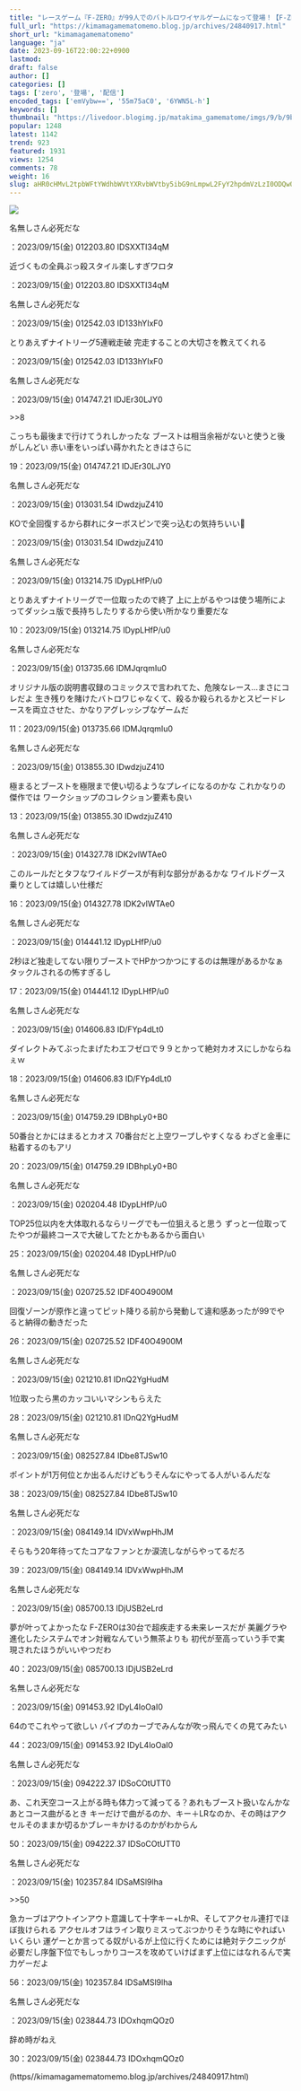 ```yaml
---
title: "レースゲーム『F-ZERO』が99人でのバトルロワイヤルゲームになって登場！【F-ZERO 99】配信開始 "
full_url: "https://kimamagamematomemo.blog.jp/archives/24840917.html"
short_url: "kimamagamematomemo"
language: "ja"
date: 2023-09-16T22:00:22+0900
lastmod: 
draft: false
author: []
categories: []
tags: ['zero', '登場', '配信']
encoded_tags: ['emVybw==', '55m75aC0', '6YWN5L-h']
keywords: []
thumbnail: "https://livedoor.blogimg.jp/matakima_gamematome/imgs/9/b/9b50e82e.png"
popular: 1248
latest: 1142
trend: 923
featured: 1931
views: 1254
comments: 78
weight: 16
slug: aHR0cHMvL2tpbWFtYWdhbWVtYXRvbWVtby5ibG9nLmpwL2FyY2hpdmVzLzI0ODQwOTE3Lmh0bWw=
---
```


![](https://livedoor.blogimg.jp/matakima_gamematome/imgs/9/b/9b50e82e.png)

<div><p id='resuname7' class='ui-sortable-handle'>名無しさん必死だな </p>：2023/09/15(金) 012203.80 IDSXXTI34qM<p id='surebody7' class='surebody_SXXTI34qM' name='surebodymain'>近づくもの全員ぶっ殺スタイル楽しすぎワロタ </p><p>：2023/09/15(金) 012203.80 IDSXXTI34qM</p><p id='resuname8' class='ui-sortable-handle'>名無しさん必死だな </p>：2023/09/15(金) 012542.03 ID133hYIxF0<p id='surebody8' class='surebody_133hYIxF0' name='surebodymain'>とりあえずナイトリーグ5連戦走破 完走することの大切さを教えてくれる </p><p>：2023/09/15(金) 012542.03 ID133hYIxF0</p><p id='resuname19' class='ui-sortable-handle'>名無しさん必死だな </p>：2023/09/15(金) 014747.21 IDJEr30LJY0<p id='surebody19' class='surebody_JEr30LJY0' name='surebodymain'><p class='ui-sortable-handle'>>>8</p> こっちも最後まで行けてうれしかったな ブーストは相当余裕がないと使うと後がしんどい 赤い車をいっぱい蒔かれたときはさらに </p><p>19：2023/09/15(金) 014747.21 IDJEr30LJY0</p><p id='resuname9' class='ui-sortable-handle'>名無しさん必死だな </p>：2023/09/15(金) 013031.54 IDwdzjuZ410<p id='surebody9' class='surebody_wdzjuZ410' name='surebodymain'>KOで全回復するから群れにターボスピンで突っ込むの気持ちいい🥺 </p><p>：2023/09/15(金) 013031.54 IDwdzjuZ410</p><p id='resuname10' class='ui-sortable-handle'>名無しさん必死だな </p>：2023/09/15(金) 013214.75 IDypLHfP/u0<p id='surebody10' class='surebody_ypLHfPu0' name='surebodymain'>とりあえずナイトリーグで一位取ったので終了 上に上がるやつは使う場所によってダッシュ版で長持ちしたりするから使い所かなり重要だな </p><p>10：2023/09/15(金) 013214.75 IDypLHfP/u0</p><p id='resuname11' class='ui-sortable-handle'>名無しさん必死だな </p>：2023/09/15(金) 013735.66 IDMJqrqmIu0<p id='surebody11' class='surebody_MJqrqmIu0' name='surebodymain'>オリジナル版の説明書収録のコミックスで言われてた、危険なレース…まさにコレだよ 生き残りを賭けたバトロワじゃなくて、殺るか殺られるかとスピードレースを両立させた、かなりアグレッシブなゲームだ </p><p>11：2023/09/15(金) 013735.66 IDMJqrqmIu0</p><p id='resuname13' class='ui-sortable-handle'>名無しさん必死だな </p>：2023/09/15(金) 013855.30 IDwdzjuZ410<p id='surebody13' class='surebody_wdzjuZ410' name='surebodymain'>極まるとブーストを極限まで使い切るようなプレイになるのかな これかなりの傑作では ワークショップのコレクション要素も良い </p><p>13：2023/09/15(金) 013855.30 IDwdzjuZ410</p><p id='resuname16' class='ui-sortable-handle'>名無しさん必死だな </p>：2023/09/15(金) 014327.78 IDK2vlWTAe0<p id='surebody16' class='surebody_K2vlWTAe0' name='surebodymain'>このルールだとタフなワイルドグースが有利な部分があるかな ワイルドグース乗りとしては嬉しい仕様だ </p><p>16：2023/09/15(金) 014327.78 IDK2vlWTAe0</p><p id='resuname17' class='ui-sortable-handle'>名無しさん必死だな </p>：2023/09/15(金) 014441.12 IDypLHfP/u0<p id='surebody17' class='surebody_ypLHfPu0' name='surebodymain'>2秒ほど独走してない限りブーストでHPかつかつにするのは無理があるかなぁ タックルされるの怖すぎるし </p><p>17：2023/09/15(金) 014441.12 IDypLHfP/u0</p><p id='resuname18' class='ui-sortable-handle'>名無しさん必死だな </p>：2023/09/15(金) 014606.83 ID/FYp4dLt0<p id='surebody18' class='surebody_FYp4dLt0' name='surebodymain'>ダイレクトみてぶったまげたわエフゼロで９９とかって絶対カオスにしかならねぇｗ </p><p>18：2023/09/15(金) 014606.83 ID/FYp4dLt0</p><p id='resuname20' class='ui-sortable-handle'>名無しさん必死だな </p>：2023/09/15(金) 014759.29 IDBhpLy0+B0<p id='surebody20' class='surebody_BhpLy0B0' name='surebodymain'>50番台とかにはまるとカオス 70番台だと上空ワープしやすくなる わざと金車に粘着するのもアリ </p><p>20：2023/09/15(金) 014759.29 IDBhpLy0+B0</p><p id='resuname25' class='ui-sortable-handle'>名無しさん必死だな </p>：2023/09/15(金) 020204.48 IDypLHfP/u0<p id='surebody25' class='surebody_ypLHfPu0' name='surebodymain'>TOP25位以内を大体取れるならリーグでも一位狙えると思う ずっと一位取ってたやつが最終コースで大破してたとかもあるから面白い </p><p>25：2023/09/15(金) 020204.48 IDypLHfP/u0</p><p id='resuname26' class='ui-sortable-handle'>名無しさん必死だな </p>：2023/09/15(金) 020725.52 IDF40O4900M<p id='surebody26' class='surebody_F40O4900M' name='surebodymain'>回復ゾーンが原作と違ってピット降りる前から発動して違和感あったが99でやると納得の動きだった </p><p>26：2023/09/15(金) 020725.52 IDF40O4900M</p><p id='resuname28' class='ui-sortable-handle'>名無しさん必死だな </p>：2023/09/15(金) 021210.81 IDnQ2YgHudM<p id='surebody28' class='surebody_nQ2YgHudM' name='surebodymain'>1位取ったら黒のカッコいいマシンもらえた </p><p>28：2023/09/15(金) 021210.81 IDnQ2YgHudM</p><p id='resuname38' class='ui-sortable-handle'>名無しさん必死だな </p>：2023/09/15(金) 082527.84 IDbe8TJSw10<p id='surebody38' class='surebody_be8TJSw10' name='surebodymain'>ポイントが1万何位とか出るんだけどもうそんなにやってる人がいるんだな </p><p>38：2023/09/15(金) 082527.84 IDbe8TJSw10</p><p id='resuname39' class='ui-sortable-handle'>名無しさん必死だな </p>：2023/09/15(金) 084149.14 IDVxWwpHhJM<p id='surebody39' class='surebody_VxWwpHhJM' name='surebodymain'>そらもう20年待ってたコアなファンとか涙流しながらやってるだろ </p><p>39：2023/09/15(金) 084149.14 IDVxWwpHhJM</p><p id='resuname40' class='ui-sortable-handle'>名無しさん必死だな </p>：2023/09/15(金) 085700.13 IDjUSB2eLrd<p id='surebody40' class='surebody_jUSB2eLrd' name='surebodymain'>夢が叶ってよかったな F-ZEROは30台で超疾走する未来レースだが 美麗グラや進化したシステムでオン対戦なんていう無茶よりも 初代が至高っていう手で実現されたほうがいいやつだわ </p><p>40：2023/09/15(金) 085700.13 IDjUSB2eLrd</p><p id='resuname44' class='ui-sortable-handle'>名無しさん必死だな </p>：2023/09/15(金) 091453.92 IDyL4loOaI0<p id='surebody44' class='surebody_yL4loOaI0' name='surebodymain'>64のでこれやって欲しい パイプのカーブでみんなが吹っ飛んでくの見てみたい </p><p>44：2023/09/15(金) 091453.92 IDyL4loOaI0</p><p id='resuname50' class='ui-sortable-handle'>名無しさん必死だな </p>：2023/09/15(金) 094222.37 IDSoCOtUTT0<p id='surebody50' class='surebody_SoCOtUTT0' name='surebodymain'>あ、これ天空コース上がる時も体力って減ってる？あれもブースト扱いなんかな あとコース曲がるとき キーだけで曲がるのか、キー＋LRなのか、その時はアクセルそのままか切るかブレーキかけるのかがわからん </p><p>50：2023/09/15(金) 094222.37 IDSoCOtUTT0</p><p id='resuname56' class='ui-sortable-handle'>名無しさん必死だな </p>：2023/09/15(金) 102357.84 IDSaMSl9lha<p id='surebody56' class='surebody_SaMSl9lha' name='surebodymain'><p class='ui-sortable-handle'>>>50</p> 急カーブはアウトインアウト意識して十字キー+LかR、そしてアクセル連打でほぼ抜けられる アクセルオフはライン取りミスってぶつかりそうな時にやればいいくらい 運ゲーとか言ってる奴がいるが上位に行くためには絶対テクニックが必要だし序盤下位でもしっかりコースを攻めていけばまず上位にはなれるんで実力ゲーだよ </p><p>56：2023/09/15(金) 102357.84 IDSaMSl9lha</p><p id='resuname30' class='ui-sortable-handle'>名無しさん必死だな </p>：2023/09/15(金) 023844.73 IDOxhqmQOz0<p id='surebody30' class='surebody_OxhqmQOz0' name='surebodymain'>辞め時がねえ </p><p>30：2023/09/15(金) 023844.73 IDOxhqmQOz0</p><p id='preview_dispAffi'></p></div>

(https//kimamagamematomemo.blog.jp/archives/24840917.html)
